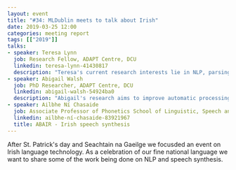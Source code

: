 ```yaml
---
layout: event
title: "#34: MLDublin meets to talk about Irish"
date: 2019-03-25 12:00
categories: meeting report
tags: [["2019"]]
talks:
- speaker: Teresa Lynn
  job: Research Fellow, ADAPT Centre, DCU
  linkedin: teresa-lynn-41430817
  description: "Teresa's current research interests lie in NLP, parsing, treebank development and developing resources for Irish language technology."
- speaker: Abigail Walsh
  job: PhD Researcher, ADAPT Centre, DCU
  linkedin: abigail-walsh-54924ba0
  description: "Abigail's research aims to improve automatic processing of Irish multiword expressions (MWEs). Using machine learning methods to train systems capable of MWE discovery and identification, with the goal of enhancing Irish language parsers and other text processing tools."
- speaker: Ailbhe Ní Chasaide
  job: Associate Professor of Phonetics School of Linguistic, Speech and Communication Sciences, TCD
  linkedin: ailbhe-ní-chasaide-83921967
  title: ABAIR - Irish speech synthesis
---
```

After St. Patrick's day and Seachtain na Gaeilge we focusded an event on Irish language technology.
As a celebration of our fine national language we want to share some of the work being done on NLP and speech synthesis.
